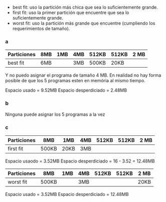- best fit: uso la partición más chica que sea lo suficientemente grande.
- first fit: uso la primer partición que encuentre que sea lo suficientemente grande.
- worst fit: uso la partición más grande que encuentre (cumpliendo los requerimientos de tamaño).

### a
|Particiones| 8MB  | 1MB   | 4MB  | 512KB  | 512KB | 2 MB|
|---|---|---|---|---|---|---|
|best fit|6MB|   | 3MB  | 500KB  | 20KB | |   |

Y no puedo asignar el programa de tamaño 4 MB. En realidad no hay forma posible de que los 5 programas esten en memória al mismo tiempo.

Espacio usado = 9.52MB
Espacio desperdiciado = 2.48MB

### b

Ninguna puede asignar los 5 programas a la vez

### c

|Particiones|8MB  | 1MB   | 4MB  | 512KB  | 512KB | 2 MB|
|---|---|---|---|---|---| ---|
|first fit| 500KB  | 20KB  |3MB   |   |   |   |

Espacio usaodo = 3.52MB
Espacio desperdiciado = 16 - 3.52 = 12.48MB


|Particiones|8MB  | 1MB   | 4MB  | 512KB  | 512KB | 2 MB|
|---|---|---|---|---|---| ---|
|worst fit|500KB | |3MB   |   |   |20KB   |

Espacio usado = 3.52MB
Espacio desperdiciado = 12.48MB
